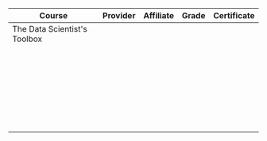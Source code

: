 






| Course      					| Provider 			| Affiliate 	| Grade 	| Certificate |
|-------------					|----------			|-------------	|--------	|----------|
| The Data Scientist's Toolbox  |                   |               |           |          | 
|                               |                   |               |           |          |
|                               |                   |               |           |          | 
|                               |                   |               |           |          | 
|                               |                   |               |           |          | 
|                               |                   |               |           |          | 
|                               |                   |               |           |          | 
|                               |                   |               |           |          |
|                               |                   |               |           |          | 
|                               |                   |               |           |          | 
|                               |                   |               |           |          | 
|                               |                   |               |           |          | 
|                               |                   |               |           |          | 
|                               |                   |               |           |          |
|                               |                   |               |           |          | 
|                               |                   |               |           |          | 
|                               |                   |               |           |          | 
|                               |                   |               |           |          | 
|                               |                   |               |           |          | 
|                               |                   |               |           |          |
|                               |                   |               |           |          | 
|                               |                   |               |           |          | 
|                               |                   |               |           |          | 
|                               |                   |               |           |          | 
|                               |                   |               |           |          | |                               |                   |               |           |          |
|                               |                   |               |           |          | 
|                               |                   |               |           |          | 
|                               |                   |               |           |          | 
|                               |                   |               |           |          | 
|                               |                   |               |           |          |  


